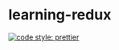 # learning-redux

<a href="https://prettier.io/"><img alt="code style: prettier" src="https://img.shields.io/badge/code_style-prettier-ff69b4.svg"></a>
